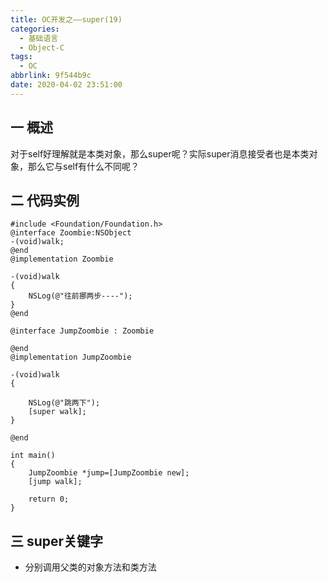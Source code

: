 ```yaml
---
title: OC开发之——super(19)
categories:
  - 基础语言
  - Object-C
tags:
  - OC
abbrlink: 9f544b9c
date: 2020-04-02 23:51:00
---
```

## 一 概述

对于self好理解就是本类对象，那么super呢？实际super消息接受者也是本类对象，那么它与self有什么不同呢？

<!--more-->

## 二 代码实例

```
#include <Foundation/Foundation.h>
@interface Zoombie:NSObject
-(void)walk;
@end
@implementation Zoombie

-(void)walk
{
    NSLog(@"往前挪两步----");
}
@end

@interface JumpZoombie : Zoombie

@end
@implementation JumpZoombie

-(void)walk
{
    
    NSLog(@"跳两下");
    [super walk];
}

@end

int main()
{
    JumpZoombie *jump=[JumpZoombie new];
    [jump walk];
    
    return 0;
}
```

## 三 super关键字

* 分别调用父类的对象方法和类方法